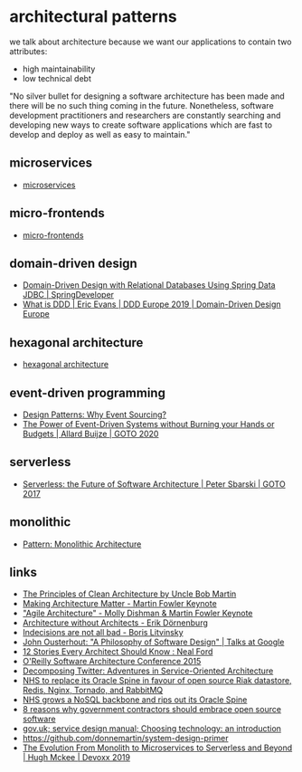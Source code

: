 
# architectural patterns


we talk about architecture because we want our applications to contain two attributes:
* high maintainability
* low technical debt

"No silver bullet for designing a software architecture has been made and there will be no such thing coming in the future. Nonetheless, software development practitioners and researchers are constantly searching and developing new ways to create software applications which are fast to develop and deploy as well as easy to maintain."


## microservices
* [microservices](microservices.md)


## micro-frontends
* [micro-frontends](micro-frontends.md)


## domain-driven design
* [Domain-Driven Design with Relational Databases Using Spring Data JDBC | SpringDeveloper](https://youtu.be/GOSW911Ox6s)
* [What is DDD | Eric Evans | DDD Europe 2019 | Domain-Driven Design Europe](https://www.youtube.com/watch?v=pMuiVlnGqjk)


## hexagonal architecture
* [hexagonal architecture](hexagonal-architecture.md)


## event-driven programming
* [Design Patterns: Why Event Sourcing?](https://youtu.be/rUDN40rdly8)
* [The Power of Event-Driven Systems without Burning your Hands or Budgets | Allard Buijze | GOTO 2020](https://www.youtube.com/watch?v=Fso2OyguRuQ)


## serverless
* [Serverless: the Future of Software Architecture | Peter Sbarski | GOTO 2017](https://youtu.be/LAWjdZYrUgI)


## monolithic
* [Pattern: Monolithic Architecture](http://microservices.io/patterns/monolithic.html)



## links

* [The Principles of Clean Architecture by Uncle Bob Martin](https://youtu.be/o_TH-Y78tt4)
* [Making Architecture Matter - Martin Fowler Keynote](https://youtu.be/DngAZyWMGR0​)
* ["Agile Architecture" - Molly Dishman & Martin Fowler Keynote](https://www.youtube.com/watch?v=DngAZyWMGR0)
* [Architecture without Architects - Erik Dörnenburg](https://www.youtube.com/watch?v=qVyt3qQ_7TA)
* [Indecisions are not all bad - Boris Litvinsky](https://youtu.be/NB0C6BpO0Pg)
* [John Ousterhout: "A Philosophy of Software Design" | Talks at Google](https://youtu.be/bmSAYlu0NcY)
* [12 Stories Every Architect Should Know : Neal Ford](https://vimeo.com/233966656)
* [O'Reilly Software Architecture Conference 2015](https://www.youtube.com/playlist?list=PL055Epbe6d5aFJdvWNtTeg_UEHZEHdInE)
* [Decomposing Twitter: Adventures in Service-Oriented Architecture](https://www.infoq.com/presentations/twitter-soa)
* [NHS to replace its Oracle Spine in favour of open source Riak datastore, Redis, Nginx, Tornado, and RabbitMQ](http://www.pricare.co.uk/NHS_to_replace_its_Oracle_Spine_in_favour_of_open_source_Riak_datastore_Redis_Nginx_Tornado_RabbitMQ)
* [NHS grows a NoSQL backbone and rips out its Oracle Spine](http://www.theregister.co.uk/2014/09/09/nhs_spin2_rips_out_oracle/)
* [8 reasons why government contractors should embrace open source software](https://www.fedscoop.com/government-contractors-open-source-ben-balter/)
* [gov.uk; service design manual; Choosing technology: an introduction](https://www.gov.uk/service-manual/technology/choosing-technology-an-introduction)
* https://github.com/donnemartin/system-design-primer
* [The Evolution From Monolith to Microservices to Serverless and Beyond | Hugh Mckee | Devoxx 2019](https://www.youtube.com/watch?v=arxm7llvDdg)
